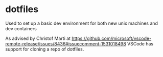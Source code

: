 # dotfiles

Used to set up a basic dev environment for both new unix machines and dev containers

As advised by Christof Marti at https://github.com/microsoft/vscode-remote-release/issues/8436#issuecomment-1531018498
VSCode has support for cloning a repo of dotfiles.
